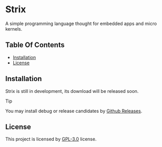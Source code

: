 <!-- omit in toc -->
# Strix

A simple programming language thought for embedded apps and micro kernels.

<!-- omit in toc -->
## Table Of Contents

- [Installation](#installation)
- [License](#license)


## Installation

Strix is still in development, its download will be released soon.

> [!TIP]
> You may install debug or release candidates by [Github Releases](https://github.com/freitaseric/strix/releases).


## License

This project is licensed by [GPL-3.0](./LICENSE) license.